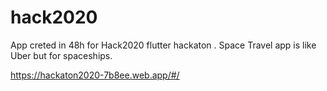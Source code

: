 # hack2020

App creted in 48h for Hack2020 flutter hackaton . Space Travel app is like Uber but for spaceships.

https://hackaton2020-7b8ee.web.app/#/
